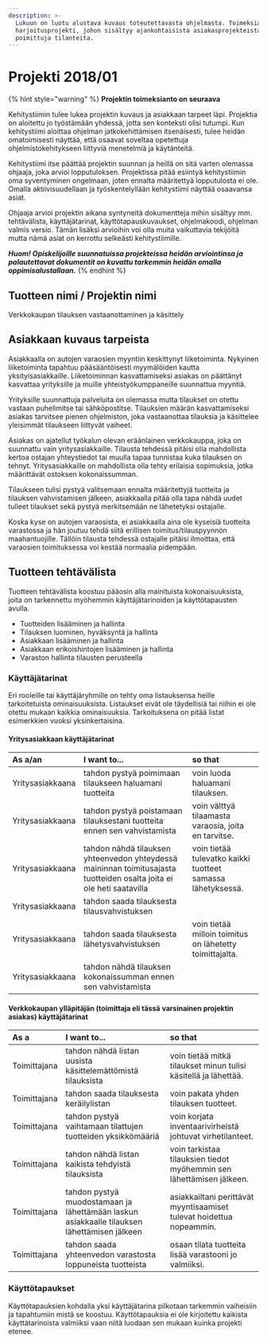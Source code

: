```yaml
---
description: >-
  Lukuun on luotu alustava kuvaus toteutettavasta ohjelmasta. Toimeksianto on
  harjoitusprojekti, johon sisältyy ajankohtaisista asiakasprojekteista
  poimittuja tilanteita.
---
```


# Projekti 2018/01

{% hint style="warning" %}
**Projektin toimeksianto on seuraava**

Kehitystiimin tulee lukea projektin kuvaus ja asiakkaan tarpeet läpi. Projektia on aloitettu jo työstämään yhdessä, jotta sen konteksti olisi tutumpi. Kun kehitystiimi aloittaa ohjelman jatkokehittämisen itsenäisesti, tulee heidän omatoimisesti näyttää, että osaavat soveltaa opetettuja ohjelmistokehitykseen liittyviä menetelmiä ja käytänteitä.

Kehitystiimi itse päättää projektin suunnan ja heillä on sitä varten olemassa ohjaaja, joka arvioi lopputuloksen. Projektissa pitää esiintyä kehitystiimin oma syventyminen ongelmaan, joten ennalta määritettyä lopputulosta ei ole. Omalla aktiivisuudellaan ja työskentelyllään kehitystiimi näyttää osaavansa asiat.

Ohjaaja arvioi projektin aikana syntyneitä dokumentteja mihin sisältyy mm. tehtävälista, käyttäjätarinat, käyttötapauskuvaukset, ohjelmakoodi, ohjelman valmis versio. Tämän lisäksi arvioihin voi olla muita vaikuttavia tekijöitä mutta nämä asiat on kerrottu selkeästi kehitystiimille.

_**Huom! Opiskelijoille suunnatuissa projekteissa heidän arviointinsa ja palautettavat dokumentit on kuvattu tarkemmin heidän omalla oppimisalustallaan.**_
{% endhint %}



## Tuotteen nimi / Projektin nimi

Verkkokaupan tilauksen vastaanottaminen ja käsittely

## Asiakkaan kuvaus tarpeista

Asiakkaalla on autojen varaosien myyntiin keskittynyt liiketoiminta. Nykyinen liiketoiminta tapahtuu pääsääntöisesti myymälöiden kautta yksityisasiakkaille. Liiketoiminnan kasvattamiseksi asiakas on päättänyt kasvattaa yrityksille ja muille yhteistyökumppaneille suunnattua myyntiä.

Yrityksille suunnattuja palveluita on olemassa mutta tilaukset on otettu vastaan puhelimitse tai sähköpostitse. Tilauksien määrän kasvattamiseksi asiakas tarvitsee pienen ohjelmiston, joka vastaanottaa tilauksia ja käsittelee yleisimmät tilaukseen liittyvät vaiheet.

Asiakas on ajatellut työkalun olevan eräänlainen verkkokauppa, joka on suunnattu vain yritysasiakkaille. Tilausta tehdessä pitäisi olla mahdollista kertoa ostajan yhteystiedot tai muulla tapaa tunnistaa kuka tilauksen on tehnyt. Yritysasiakkaille on mahdollista olla tehty erilaisia sopimuksia, jotka määrittävät ostoksen kokonaissumman.

Tilaukseen tulisi pystyä valitsemaan ennalta määritettyjä tuotteita ja tilauksen vahvistamisen jälkeen, asiakkaalla pitää olla tapa nähdä uudet tulleet tilaukset sekä pystyä merkitsemään ne lähetetyksi ostajalle.

Koska kyse on autojen varaosista, ei asiakkaalla aina ole kyseisiä tuotteita varastossa ja hän joutuu tehdä siitä erillisen toimitus/tilauspyynnön maahantuojille. Tällöin tilausta tehdessä ostajalle pitäisi ilmoittaa, että varaosien toimituksessa voi kestää normaalia pidempään.

## Tuotteen tehtävälista

Tuotteen tehtävälista koostuu pääosin alla mainituista kokonaisuuksista, joita on tarkennettu myöhemmin käyttäjätarinoiden ja käyttötapausten avulla.

* Tuotteiden lisääminen ja hallinta
* Tilauksen luominen, hyväksyntä ja hallinta
* Asiakkaan lisääminen ja hallinta
* Asiakkaan erikoishintojen lisääminen ja hallinta
* Varaston hallinta tilausten perusteella

### Käyttäjätarinat

Eri rooleille tai käyttäjäryhmille on tehty oma listauksensa heille tarkoitetuista ominaisuuksista. Listaukset eivät ole täydellisiä tai niihin ei ole otettu mukaan kaikkia ominaisuuksia. Tarkoituksena on pitää listat esimerkkien vuoksi yksinkertaisina.

#### Yritysasiakkaan käyttäjätarinat

| As a/an | I want to... | so that |
| :--- | :--- | :--- |
| Yritysasiakkaana | tahdon pystyä poimimaan tilaukseen haluamani tuotteita | voin luoda haluamani tilauksen. |
| Yritysasiakkaana | tahdon pystyä poistamaan tilauksestani tuotteita ennen sen vahvistamista | voin välttyä tilaamasta varaosia, joita en tarvitse. |
| Yritysasiakkaana | tahdon nähdä tilauksen yhteenvedon yhteydessä maininnan toimitusajasta tuotteiden osalta joita ei ole heti saatavilla | voin tietää tulevatko kaikki tuotteet samassa lähetyksessä. |
| Yritysasiakkaana | tahdon saada tilauksesta tilausvahvistuksen |  |
| Yritysasiakkaana | tahdon saada tilauksesta lähetysvahvistuksen | voin tietää milloin toimitus on lähetetty toimittajalta. |
| Yritysasiakkaana | tahdon nähdä tilauksen kokonaissumman ennen sen vahvistamista |  |

#### Verkkokaupan ylläpitäjän \(toimittaja eli tässä varsinainen projektin asiakas\) käyttäjätarinat

| As a | I want to... | so that |
| :--- | :--- | :--- |
| Toimittajana | tahdon nähdä listan uusista käsittelemättömistä tilauksista | voin tietää mitkä tilaukset minun tulisi käsitellä ja lähettää. |
| Toimittajana | tahdon saada tilauksesta keräilylistan | voin pakata yhden tilauksen tuotteet. |
| Toimittajana | tahdon pystyä vaihtamaan tilattujen tuotteiden yksikkömääriä | voin korjata inventaarivirheistä johtuvat virhetilanteet. |
| Toimittajana | tahdon nähdä listan kaikista tehdyistä tilauksista | voin tarkistaa tilauksien tiedot myöhemmin sen lähettämisen jälkeen. |
| Toimittajana | tahdon pystyä muodostamaan ja lähettämään laskun asiakkaalle tilauksen lähettämisen jälkeen | asiakkailtani perittävät myyntisaamiset tulevat hoidettua nopeammin. |
| Toimittajana | tahdon saada yhteenvedon varastosta loppuneista tuotteista | osaan tilata tuotteita lisää varastooni jo valmiiksi. |

### Käyttötapaukset

Käyttötapauksien kohdalla yksi käyttäjätarina pilkotaan tarkemmin vaiheisiin ja tapahtumiin mistä se koostuu. Käyttötapauksia ei ole kirjoitettu kaikista käyttätarinoista valmiiksi vaan niitä luodaan sen mukaan kuinka projekti etenee.


